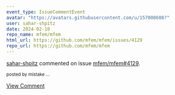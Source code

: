 ```yaml
---
event_type: IssueCommentEvent
avatar: "https://avatars.githubusercontent.com/u/157008608?"
user: sahar-shpitz
date: 2024-02-10
repo_name: mfem/mfem
html_url: https://github.com/mfem/mfem/issues/4129
repo_url: https://github.com/mfem/mfem
---
```


<a href='https://github.com/sahar-shpitz' target='_blank'>sahar-shpitz</a> commented on issue <a href='https://github.com/mfem/mfem/issues/4129' target='_blank'>mfem/mfem#4129</a>.

<small>posted by mistake...</small>

<a href='https://github.com/mfem/mfem/issues/4129' target='_blank'>View Comment</a>